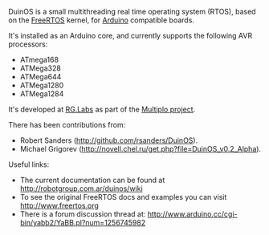 DuinOS is a small multithreading real time operating system (RTOS), based on the [FreeRTOS](http://www.freertos.org) kernel, for [Arduino](http://arduino.cc) compatible boards.

It's installed as an Arduino core, and currently supports the following AVR processors:
  * ATmega168
  * ATMega328
  * ATMega644
  * ATMega1280
  * ATMega1284

It's developed at [RG.Labs](http://www.robotgroup.com.ar) as part of the [Multiplo project](http://www.multiplo.org).

There has been contributions from:
  * Robert Sanders (http://github.com/rsanders/DuinOS).
  * Michael Grigorev (http://novell.chel.ru/get.php?file=DuinOS_v0.2_Alpha).

Useful links:
  * The current documentation can be found at http://robotgroup.com.ar/duinos/wiki
  * To see the original FreeRTOS docs and examples you can visit http://www.freertos.org
  * There is a forum discussion thread at: http://www.arduino.cc/cgi-bin/yabb2/YaBB.pl?num=1256745982